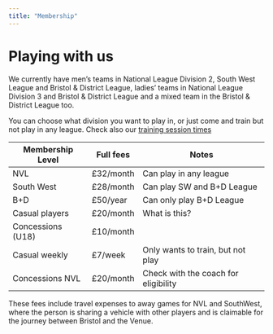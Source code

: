 ```yaml
---
title: "Membership"
---
```


# Playing with us

We currently have men’s teams in National League Division 2, South
West League and Bristol & District League, ladies’ teams in National
League Division 3 and Bristol & District League and a mixed team in the
Bristol & District League too.

You can choose what division you want to play in, or just come and
train but not play in any league. Check also our [training session times](/sessions/)

Membership Level  | Full fees | Notes
----------------- | --------- | -----
NVL 			  | £32/month | Can play in any league
South West 		  | £28/month | Can play SW and B+D League
B+D 			  | £50/year  | Can only play B+D League
Casual players 	  | £20/month | What is this?
Concessions (U18) | £10/month |
Casual weekly 	  | £7/week   | Only wants to train, but not play
Concessions NVL   | £20/month | Check with the coach for eligibility

These fees include travel expenses to away games for NVL and
SouthWest, where the person is sharing a vehicle with other players
and is claimable for the journey between Bristol and the Venue.
